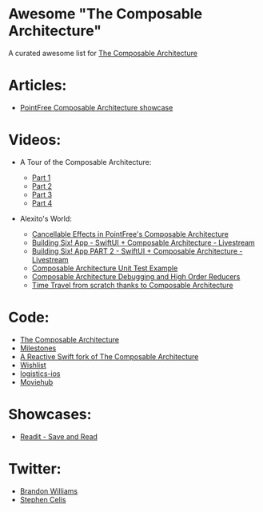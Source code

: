 # Awesome "The Composable Architecture"

A curated awesome list for [The Composable Architecture](https://github.com/pointfreeco/swift-composable-architecture)

# Articles:

- [PointFree Composable Architecture showcase](https://alejandromp.com/blog/pointfree-composable-architecture-showcase/)

# Videos:

- A Tour of the Composable Architecture:

    - [Part 1](https://www.pointfree.co/episodes/ep100-a-tour-of-the-composable-architecture-part-1)
    - [Part 2](https://www.pointfree.co/episodes/ep101-a-tour-of-the-composable-architecture-part-2)
    - [Part 3](https://www.pointfree.co/episodes/ep102-a-tour-of-the-composable-architecture-part-3)
    - [Part 4](https://www.pointfree.co/episodes/ep103-a-tour-of-the-composable-architecture-part-4)

- Alexito's World:

    - [Cancellable Effects in PointFree's Composable Architecture](https://www.youtube.com/watch?v=VAB3lysXU9o)
    - [Building Six! App - SwiftUI + Composable Architecture - Livestream](https://www.youtube.com/watch?v=x7OMRjHBOZE)
    - [Building Six! App PART 2 - SwiftUI + Composable Architecture - Livestream](https://www.youtube.com/watch?v=C4B8GRr0xng)
    - [Composable Architecture Unit Test Example](https://www.youtube.com/watch?v=b2EDNgkLFIc)
    - [Composable Architecture Debugging and High Order Reducers](https://www.youtube.com/watch?v=113bOxNHlUk)
    - [Time Travel from scratch thanks to Composable Architecture](https://www.youtube.com/watch?v=ASsjhyzwBR4)

# Code:

- [The Composable Architecture](https://github.com/pointfreeco/swift-composable-architecture)
- [Milestones](https://github.com/jpsim/Milestones)
- [A Reactive Swift fork of The Composable Architecture](https://github.com/trading-point/reactiveswift-composable-architecture)
- [Wishlist](https://github.com/Rypac/wishlist)
- [logistics-ios](https://github.com/hypertrack/logistics-ios)
- [Moviehub](https://github.com/oskarek/Moviehub)

# Showcases:

- [Readit - Save and Read](https://apps.apple.com/es/app/readit-save-and-read/id1513003417?l=en)

# Twitter:

- [Brandon Williams](https://twitter.com/mbrandonw)
- [Stephen Celis](https://twitter.com/stephencelis)